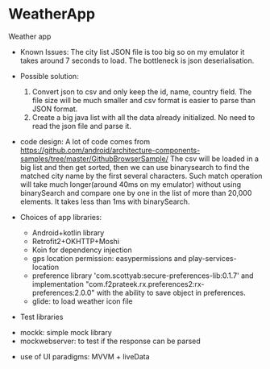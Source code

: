 # WeatherApp
Weather app

- Known Issues:
  The city list JSON file is too big so on my emulator it takes around 7 seconds to load. The bottleneck is json deserialisation.
- Possible solution:
  1. Convert json to csv and only keep the id, name, country field. The file size will be much smaller and csv format is easier to parse than JSON format.
  2. Create a big java list with all the data already initialized. No need to read the json file and parse it.

- code design:
  A lot of code comes from https://github.com/android/architecture-components-samples/tree/master/GithubBrowserSample/ 
  The csv will be loaded in a big list and then get sorted, then we can use binarysearch to find the matched city name by the first several characters. Such match operation will take much longer(around 40ms on my emulator) without using binarySearch and compare one by one in the list of more than 20,000 elements. It takes less than 1ms with binarySearch.
  
- Choices of app libraries:
  * Android+kotlin library
  * Retrofit2+OKHTTP+Moshi
  * Koin for dependency injection
  * gps location permission: easypermissions and play-services-location
  * preference library 'com.scottyab:secure-preferences-lib:0.1.7' and implementation "com.f2prateek.rx.preferences2:rx-preferences:2.0.0" with the ability to save object in preferences. 
  * glide: to load weather icon file
 - Test libraries
  * mockk: simple mock library
  * mockwebserver: to test if the response can be parsed
- use of UI paradigms: MVVM + liveData
